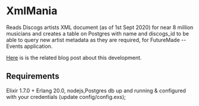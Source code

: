 # XmlMania

Reads Discogs artists XML document (as of 1st Sept 2020) for near 8 million musicians and creates a table on Postgres with name and discogs_id to be able to query new artist metadata as they are required, for FutureMade -- Events application.

[Here](https://medium.com/@streamerd/creating-a-global-database-of-musicians-on-postgresql-using-discogs-xml-data-and-elixir-ae6c53a7596d) is is the related blog post about this development.

## Requirements
Elixir 1.7.0 + Erlang 20.0, nodejs,Postgres db up and running & 
configured with your credentials (update config/config.exs);



